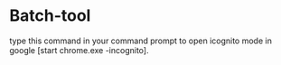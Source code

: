 # Batch-tool
type this command in your command prompt to open icognito mode in google
[start chrome.exe  -incognito].
